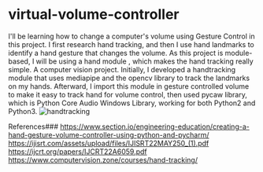 # virtual-volume-controller
I'll be learning how to change a computer's volume using Gesture Control in this project. I first research hand tracking, and then I use hand landmarks to identify a hand gesture that changes the volume. As this project is module-based, I will be using a hand module , which makes the hand tracking really simple.
A computer vision project.
Initially, I developed a handtracking module that uses mediapipe and the opencv library to track the landmarks on my hands.
Afterward, I import this module in gesture controlled volume to make it easy to track hand for volume control, then used pycaw library, which is Python Core Audio Windows Library, working for both Python2 and Python3.
![handtracking](https://user-images.githubusercontent.com/88935432/224565768-727c59b9-3e68-4d43-b657-eeffd1263d13.png)


References###
https://www.section.io/engineering-education/creating-a-hand-gesture-volume-controller-using-python-and-pycharm/
https://ijisrt.com/assets/upload/files/IJISRT22MAY250_(1).pdf
https://ijcrt.org/papers/IJCRT22A6059.pdf
https://www.computervision.zone/courses/hand-tracking/
